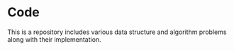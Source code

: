 # Code
This is a repository includes various data structure and algorithm problems along with their implementation. 
